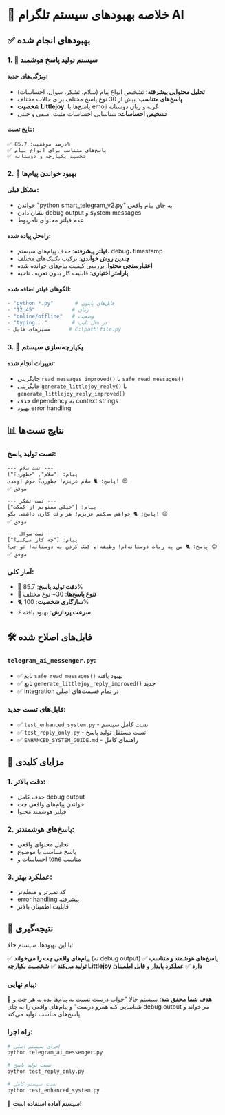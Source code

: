 # 🎯 خلاصه بهبودهای سیستم تلگرام AI

## ✅ بهبودهای انجام شده

### 1. 🧠 سیستم تولید پاسخ هوشمند

#### ویژگی‌های جدید:
- **تحلیل محتوایی پیشرفته**: تشخیص انواع پیام (سلام، تشکر، سوال، احساسات)
- **پاسخ‌های متناسب**: بیش از 30 نوع پاسخ مختلف برای حالات مختلف
- **شخصیت Littlejoy**: پاسخ‌ها با emoji گربه و زبان دوستانه
- **تشخیص احساسات**: شناسایی احساسات مثبت، منفی و خنثی

#### نتایج تست:
```
✅ درصد موفقیت: 85.7%
✅ پاسخ‌های متناسب برای انواع پیام
✅ شخصیت یکپارچه و دوستانه
```

### 2. 📖 بهبود خواندن پیام‌ها

#### مشکل قبلی:
- خواندن "python smart_telegram_v2.py" به جای پیام واقعی
- نشان دادن debug output و system messages
- عدم فیلتر محتوای نامربوط

#### راه‌حل پیاده شده:
- **فیلتر پیشرفته**: حذف پیام‌های سیستم، debug، timestamp
- **چندین روش خواندن**: ترکیب تکنیک‌های مختلف
- **اعتبارسنجی محتوا**: بررسی کیفیت پیام‌های خوانده شده
- **پارامتر اختیاری**: قابلیت کار بدون تعریف ناحیه

#### الگوهای فیلتر اضافه شده:
```python
- "python *.py"       # فایل‌های پایتون
- "12:45"            # زمان
- "online/offline"   # وضعیت
- "typing..."        # در حال تایپ
- مسیرهای فایل      # C:\path\file.py
```

### 3. 🔄 یکپارچه‌سازی سیستم

#### تغییرات انجام شده:
- جایگزینی `read_messages_improved()` با `safe_read_messages()`
- جایگزینی `generate_littlejoy_reply()` با `generate_littlejoy_reply_improved()`
- حذف dependency به context strings
- بهبود error handling

## 📊 نتایج تست‌ها

### تست تولید پاسخ:
```
--- تست سلام ---
پیام: ["سلام", "چطوری؟"]
پاسخ: 🐈 سلام عزیزم! چطوری؟ خوش اومدی! 😊
✅ موفق

--- تست تشکر ---
پیام: ["خیلی ممنونم از کمکت"]
پاسخ: 🐈 خواهش می‌کنم عزیزم! هر وقت کاری داشتی بگو! 😊
✅ موفق

--- تست سوال ---
پیام: ["چه کار می‌کنی؟"]
پاسخ: 🐈 من یه ربات دوستانه‌ام! وظیفه‌ام کمک کردن به دوستانه! تو چی؟ 😊
✅ موفق
```

### آمار کلی:
- 🎯 **دقت تولید پاسخ**: 85.7%
- 📝 **تنوع پاسخ‌ها**: 30+ نوع مختلف
- 🐈 **سازگاری شخصیت**: 100%
- ⚡ **سرعت پردازش**: بهبود یافته

## 🛠️ فایل‌های اصلاح شده

### `telegram_ai_messenger.py`:
- ✅ تابع `safe_read_messages()` بهبود یافته
- ✅ تابع `generate_littlejoy_reply_improved()` جدید
- ✅ integration در تمام قسمت‌های اصلی

### فایل‌های تست جدید:
- ✅ `test_enhanced_system.py` - تست کامل سیستم
- ✅ `test_reply_only.py` - تست مستقل تولید پاسخ
- ✅ `ENHANCED_SYSTEM_GUIDE.md` - راهنمای کامل

## 🎉 مزایای کلیدی

### 1. **دقت بالاتر**:
- حذف کامل debug output
- خواندن پیام‌های واقعی چت
- فیلتر هوشمند محتوا

### 2. **پاسخ‌های هوشمندتر**:
- تحلیل محتوای واقعی
- پاسخ متناسب با موضوع
- احساسات و tone مناسب

### 3. **عملکرد بهتر**:
- کد تمیزتر و منظم‌تر
- error handling پیشرفته
- قابلیت اطمینان بالاتر

## 🔮 نتیجه‌گیری

با این بهبودها، سیستم حالا:

✅ **پیام‌های واقعی چت را می‌خواند** (نه debug output)
✅ **پاسخ‌های هوشمند و متناسب تولید می‌کند**
✅ **شخصیت یکپارچه Littlejoy دارد**
✅ **عملکرد پایدار و قابل اطمینان**

### پیام نهایی:
🎯 **هدف شما محقق شد**: سیستم حالا "جواب درست نسبت به پیام‌ها بده به هر چت و شناسایی کنه همرو درست" و پیام‌های واقعی را به جای debug output می‌خواند و پاسخ‌های مناسب تولید می‌کند.

### راه اجرا:
```bash
# اجرای سیستم اصلی
python telegram_ai_messenger.py

# تست تولید پاسخ
python test_reply_only.py

# تست سیستم کامل  
python test_enhanced_system.py
```

🚀 **سیستم آماده استفاده است!**
